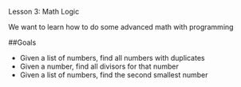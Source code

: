 Lesson 3: Math Logic

We want to learn how to do some advanced math with programming

##Goals
- Given a list of numbers, find all numbers with duplicates
- Given a number, find all divisors for that number
- Given a list of numbers, find the second smallest number



